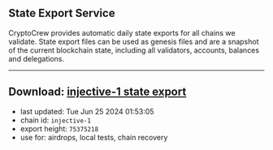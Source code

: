 ## State Export Service
CryptoCrew provides automatic daily state exports for all chains we validate. State export files can be used as genesis files and are a snapshot of the current blockchain state, including all validators, accounts, balances and delegations.

---
**Download: [injective-1 state export](https://dl-eu2.ccvalidators.com/SERVICE/injective/injective-1_export_75375218.json)**
---

- last updated: Tue Jun 25 2024 01:53:05
- chain id: `injective-1`
- export height: `75375218`
- use for: airdrops, local tests, chain recovery
